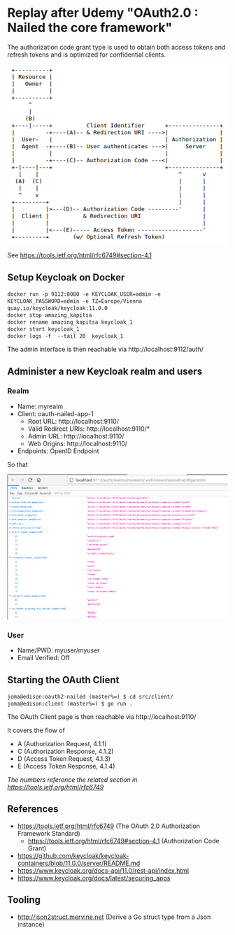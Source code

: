 # Replay after Udemy "OAuth2.0 : Nailed the core framework"

The authorization code grant type is used to obtain both access
tokens and refresh tokens and is optimized for confidential clients.

<img src="./docs/OAuth2.0Standard_AuthorizationCodeGrant.png" alt="Authorization Code Flow"
	title="The authorization code grant type is used to obtain both access
   tokens and refresh tokens and is optimized for confidential clients." width="700" height="auto" />

See https://tools.ietf.org/html/rfc6749#section-4.1

## Setup Keycloak on Docker

```
docker run -p 9112:8080 -e KEYCLOAK_USER=admin -e KEYCLOAK_PASSWORD=admin -e TZ=Europe/Vienna quay.io/keycloak/keycloak:11.0.0
docker stop amazing_kapitsa
docker rename amazing_kapitsa keycloak_1
docker start keycloak_1
docker logs -f  --tail 20  keycloak_1
```

The admin interface is then reachable via http://localhost:9112/auth/

## Administer a new Keycloak realm and users

### Realm

- Name: myrealm
- Client: oauth-nailed-app-1
  - Root URL: http://localhost:9110/
  - Valid Redirect URIs: http://localhost:9110/*
  - Admin URL: http://localhost:9110/
  - Web Origins: http://localhost:9110/
- Endpoints: OpenID Endpoint

So that

<img src="./docs/KeycloakOAuthWellKnown.png" alt="Keycloaks Well-known Openid Configuration"
	title="Keycloaks Well-known Openid Configuration" width="700" height="auto" />

### User

- Name/PWD: myuser/myuser
- Email Verified: Off

## Starting the OAuth Client

```
joma@edison:oauth2-nailed (master%=) $ cd src/client/
joma@edison:client (master%=) $ go run .
```

The OAuth Client page is then reachable via http://localhost:9110/

It covers the flow of

- A (Authorization Request, 4.1.1)
- C (Authorization Response, 4.1.2)
- D (Access Token Request, 4.1.3)
- E (Access Token Response, 4.1.4)

_The numbers reference the related section in https://tools.ietf.org/html/rfc6749_

## References

- https://tools.ietf.org/html/rfc6749 (The OAuth 2.0 Authorization Framework Standard)
  - https://tools.ietf.org/html/rfc6749#section-4.1 (Authorization Code Grant)
- https://github.com/keycloak/keycloak-containers/blob/11.0.0/server/README.md
- https://www.keycloak.org/docs-api/11.0/rest-api/index.html
- https://www.keycloak.org/docs/latest/securing_apps

## Tooling

- http://json2struct.mervine.net (Derive a Go struct type from a Json instance)
